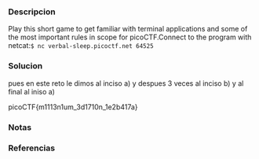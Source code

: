 ### Descripcion
Play this short game to get familiar with terminal applications and some of the most important rules in scope for picoCTF.Connect to the program with netcat:`$ nc verbal-sleep.picoctf.net 64525`

### Solucion
pues en este reto le dimos al inciso a) y despues 3 veces al inciso b) y al final al iniso a)

picoCTF{m1113n1um_3d1710n_1e2b417a}

### Notas


### Referencias